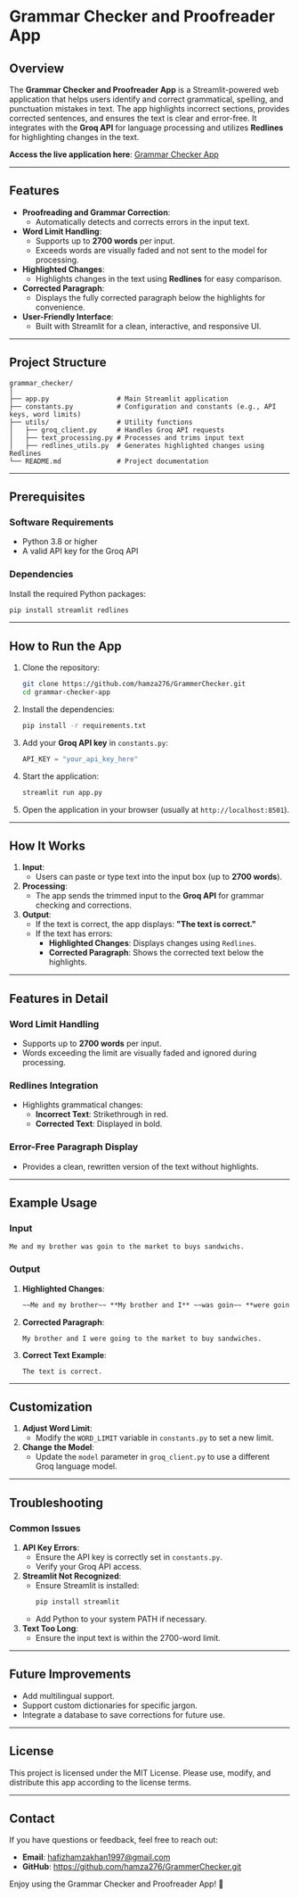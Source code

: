 # Grammar Checker and Proofreader App

## Overview
The **Grammar Checker and Proofreader App** is a Streamlit-powered web application that helps users identify and correct grammatical, spelling, and punctuation mistakes in text. The app highlights incorrect sections, provides corrected sentences, and ensures the text is clear and error-free. It integrates with the **Groq API** for language processing and utilizes **Redlines** for highlighting changes in the text.

**Access the live application here**: [Grammar Checker App](https://grammerchecker-fkxz3u4fvxhtvqb3cxdnfa.streamlit.app/)

---

## Features
- **Proofreading and Grammar Correction**:
  - Automatically detects and corrects errors in the input text.
- **Word Limit Handling**:
  - Supports up to **2700 words** per input.
  - Exceeds words are visually faded and not sent to the model for processing.
- **Highlighted Changes**:
  - Highlights changes in the text using **Redlines** for easy comparison.
- **Corrected Paragraph**:
  - Displays the fully corrected paragraph below the highlights for convenience.
- **User-Friendly Interface**:
  - Built with Streamlit for a clean, interactive, and responsive UI.

---

## Project Structure
```
grammar_checker/
│
├── app.py                 # Main Streamlit application
├── constants.py           # Configuration and constants (e.g., API keys, word limits)
├── utils/                 # Utility functions
│   ├── groq_client.py     # Handles Groq API requests
│   ├── text_processing.py # Processes and trims input text
│   ├── redlines_utils.py  # Generates highlighted changes using Redlines
└── README.md              # Project documentation
```

---

## Prerequisites
### **Software Requirements**
- Python 3.8 or higher
- A valid API key for the Groq API

### **Dependencies**
Install the required Python packages:
```bash
pip install streamlit redlines
```

---

## How to Run the App
1. Clone the repository:
   ```bash
   git clone https://github.com/hamza276/GrammerChecker.git
   cd grammar-checker-app
   ```

2. Install the dependencies:
   ```bash
   pip install -r requirements.txt
   ```

3. Add your **Groq API key** in `constants.py`:
   ```python
   API_KEY = "your_api_key_here"
   ```

4. Start the application:
   ```bash
   streamlit run app.py
   ```

5. Open the application in your browser (usually at `http://localhost:8501`).

---

## How It Works
1. **Input**:
   - Users can paste or type text into the input box (up to **2700 words**).
2. **Processing**:
   - The app sends the trimmed input to the **Groq API** for grammar checking and corrections.
3. **Output**:
   - If the text is correct, the app displays: **"The text is correct."**
   - If the text has errors:
     - **Highlighted Changes**: Displays changes using `Redlines`.
     - **Corrected Paragraph**: Shows the corrected text below the highlights.

---

## Features in Detail
### **Word Limit Handling**
- Supports up to **2700 words** per input.
- Words exceeding the limit are visually faded and ignored during processing.

### **Redlines Integration**
- Highlights grammatical changes:
  - **Incorrect Text**: Strikethrough in red.
  - **Corrected Text**: Displayed in bold.

### **Error-Free Paragraph Display**
- Provides a clean, rewritten version of the text without highlights.

---

## Example Usage
### Input
```
Me and my brother was goin to the market to buys sandwichs.
```

### Output
1. **Highlighted Changes**:
   ```markdown
   ~~Me and my brother~~ **My brother and I** ~~was goin~~ **were going** to the market to ~~buys sandwichs~~ **buy sandwiches**.
   ```

2. **Corrected Paragraph**:
   ```
   My brother and I were going to the market to buy sandwiches.
   ```

3. **Correct Text Example**:
   ```
   The text is correct.
   ```

---

## Customization
1. **Adjust Word Limit**:
   - Modify the `WORD_LIMIT` variable in `constants.py` to set a new limit.
2. **Change the Model**:
   - Update the `model` parameter in `groq_client.py` to use a different Groq language model.

---

## Troubleshooting
### **Common Issues**
1. **API Key Errors**:
   - Ensure the API key is correctly set in `constants.py`.
   - Verify your Groq API access.
2. **Streamlit Not Recognized**:
   - Ensure Streamlit is installed:
     ```bash
     pip install streamlit
     ```
   - Add Python to your system PATH if necessary.
3. **Text Too Long**:
   - Ensure the input text is within the 2700-word limit.

---

## Future Improvements
- Add multilingual support.
- Support custom dictionaries for specific jargon.
- Integrate a database to save corrections for future use.

---

## License
This project is licensed under the MIT License. Please use, modify, and distribute this app according to the license terms.

---

## Contact
If you have questions or feedback, feel free to reach out:
- **Email**: hafizhamzakhan1997@gmail.com
- **GitHub**: https://github.com/hamza276/GrammerChecker.git

Enjoy using the Grammar Checker and Proofreader App! 🎉 
